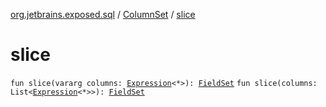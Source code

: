 [org.jetbrains.exposed.sql](../index.md) / [ColumnSet](index.md) / [slice](.)

# slice

`fun slice(vararg columns: `[`Expression`](../-expression/index.md)`<*>): `[`FieldSet`](../-field-set/index.md)
`fun slice(columns: List<`[`Expression`](../-expression/index.md)`<*>>): `[`FieldSet`](../-field-set/index.md)